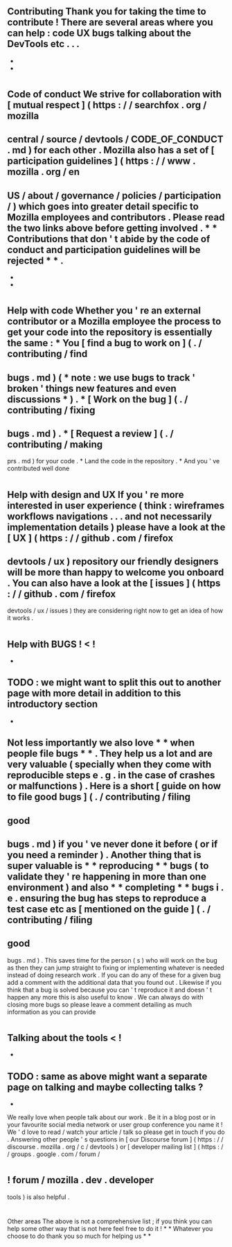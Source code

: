 #
Contributing
Thank
you
for
taking
the
time
to
contribute
!
There
are
several
areas
where
you
can
help
:
code
UX
bugs
talking
about
the
DevTools
etc
.
.
.
-
-
-
#
#
Code
of
conduct
We
strive
for
collaboration
with
[
mutual
respect
]
(
https
:
/
/
searchfox
.
org
/
mozilla
-
central
/
source
/
devtools
/
CODE_OF_CONDUCT
.
md
)
for
each
other
.
Mozilla
also
has
a
set
of
[
participation
guidelines
]
(
https
:
/
/
www
.
mozilla
.
org
/
en
-
US
/
about
/
governance
/
policies
/
participation
/
)
which
goes
into
greater
detail
specific
to
Mozilla
employees
and
contributors
.
Please
read
the
two
links
above
before
getting
involved
.
*
*
Contributions
that
don
'
t
abide
by
the
code
of
conduct
and
participation
guidelines
will
be
rejected
*
*
.
-
-
-
#
#
Help
with
code
Whether
you
'
re
an
external
contributor
or
a
Mozilla
employee
the
process
to
get
your
code
into
the
repository
is
essentially
the
same
:
*
You
[
find
a
bug
to
work
on
]
(
.
/
contributing
/
find
-
bugs
.
md
)
(
*
note
:
we
use
bugs
to
track
'
broken
'
things
new
features
and
even
discussions
*
)
.
*
[
Work
on
the
bug
]
(
.
/
contributing
/
fixing
-
bugs
.
md
)
.
*
[
Request
a
review
]
(
.
/
contributing
/
making
-
prs
.
md
)
for
your
code
.
*
Land
the
code
in
the
repository
.
*
And
you
'
ve
contributed
well
done
#
#
Help
with
design
and
UX
If
you
'
re
more
interested
in
user
experience
(
think
:
wireframes
workflows
navigations
.
.
.
and
not
necessarily
implementation
details
)
please
have
a
look
at
the
[
UX
]
(
https
:
/
/
github
.
com
/
firefox
-
devtools
/
ux
)
repository
our
friendly
designers
will
be
more
than
happy
to
welcome
you
onboard
.
You
can
also
have
a
look
at
the
[
issues
]
(
https
:
/
/
github
.
com
/
firefox
-
devtools
/
ux
/
issues
)
they
are
considering
right
now
to
get
an
idea
of
how
it
works
.
#
#
Help
with
BUGS
!
<
!
-
-
TODO
:
we
might
want
to
split
this
out
to
another
page
with
more
detail
in
addition
to
this
introductory
section
-
-
>
Not
less
importantly
we
also
love
*
*
when
people
file
bugs
*
*
.
They
help
us
a
lot
and
are
very
valuable
(
specially
when
they
come
with
reproducible
steps
e
.
g
.
in
the
case
of
crashes
or
malfunctions
)
.
Here
is
a
short
[
guide
on
how
to
file
good
bugs
]
(
.
/
contributing
/
filing
-
good
-
bugs
.
md
)
if
you
'
ve
never
done
it
before
(
or
if
you
need
a
reminder
)
.
Another
thing
that
is
super
valuable
is
*
*
reproducing
*
*
bugs
(
to
validate
they
'
re
happening
in
more
than
one
environment
)
and
also
*
*
completing
*
*
bugs
i
.
e
.
ensuring
the
bug
has
steps
to
reproduce
a
test
case
etc
as
[
mentioned
on
the
guide
]
(
.
/
contributing
/
filing
-
good
-
bugs
.
md
)
.
This
saves
time
for
the
person
(
s
)
who
will
work
on
the
bug
as
then
they
can
jump
straight
to
fixing
or
implementing
whatever
is
needed
instead
of
doing
research
work
.
If
you
can
do
any
of
these
for
a
given
bug
add
a
comment
with
the
additional
data
that
you
found
out
.
Likewise
if
you
think
that
a
bug
is
solved
because
you
can
'
t
reproduce
it
and
doesn
'
t
happen
any
more
this
is
also
useful
to
know
.
We
can
always
do
with
closing
more
bugs
so
please
leave
a
comment
detailing
as
much
information
as
you
can
provide
#
#
Talking
about
the
tools
<
!
-
-
TODO
:
same
as
above
might
want
a
separate
page
on
talking
and
maybe
collecting
talks
?
-
-
>
We
really
love
when
people
talk
about
our
work
.
Be
it
in
a
blog
post
or
in
your
favourite
social
media
network
or
user
group
conference
you
name
it
!
We
'
d
love
to
read
/
watch
your
article
/
talk
so
please
get
in
touch
if
you
do
.
Answering
other
people
'
s
questions
in
[
our
Discourse
forum
]
(
https
:
/
/
discourse
.
mozilla
.
org
/
c
/
devtools
)
or
[
developer
mailing
list
]
(
https
:
/
/
groups
.
google
.
com
/
forum
/
#
!
forum
/
mozilla
.
dev
.
developer
-
tools
)
is
also
helpful
.
#
#
Other
areas
The
above
is
not
a
comprehensive
list
;
if
you
think
you
can
help
some
other
way
that
is
not
here
feel
free
to
do
it
!
*
*
Whatever
you
choose
to
do
thank
you
so
much
for
helping
us
*
*
